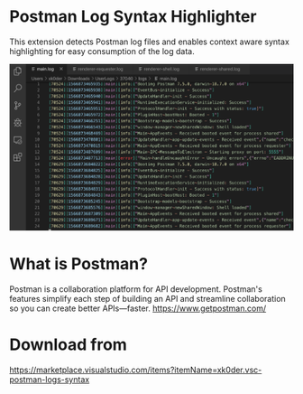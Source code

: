 # Postman Log Syntax Highlighter
This extension detects Postman log files and enables context aware syntax highlighting for easy consumption of the log data.

![Demo](https://github.com/xk0der/vscode-postman-log-syntax/blob/master/demo.png)

# What is Postman?
Postman is a collaboration platform for API development. Postman's features simplify each step of building an API and streamline collaboration so you can create better APIs—faster.
https://www.getpostman.com/

# Download from
https://marketplace.visualstudio.com/items?itemName=xk0der.vsc-postman-logs-syntax